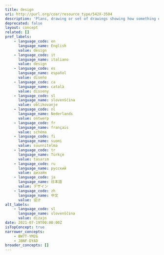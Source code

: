 ```yaml
---
title: design
uri: http://purl.org/coar/resource_type/542X-3S04
description: 'Plans, drawing or set of drawings showing how something e.g. building, product is to be made and how it will work and look. [Source: Adapted from https://dictionary.cambridge.org/dictionary/english/design]'
deprecated: false
layout: concept
related: []
pref_labels:
    - language_code: en
      language_name: English
      value: design
    - language_code: it
      language_name: italiano
      value: design
    - language_code: es
      language_name: español
      value: diseño
    - language_code: ca
      language_name: català
      value: disseny
    - language_code: sl
      language_name: slovenščina
      value: oblikovanje
    - language_code: nl
      language_name: Nederlands
      value: ontwerp
    - language_code: fr
      language_name: français
      value: schéma
    - language_code: fi
      language_name: suomi
      value: suunnitelma
    - language_code: tr
      language_name: Türkçe
      value: tasarım
    - language_code: ru
      language_name: русский
      value: дизайн
    - language_code: ja
      language_name: 日本語
      value: デザイン
    - language_code: zh
      language_name: 中文
      value: 设计
alt_labels:
    - language_code: sl
      language_name: slovenščina
      value: dizajn
date: 2021-07-19T00:00:00Z
isTopConcept: true
narrower_concepts:
    - BW7T-YM2G
    - JBNF-DYAD
broader_concepts: []
---
```


